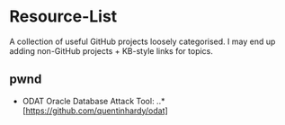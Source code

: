 Resource-List
=============

A collection of useful GitHub projects loosely categorised. I may end up adding non-GitHub projects + KB-style links for topics.

pwnd
----
* ODAT Oracle Database Attack Tool:
..* [https://github.com/quentinhardy/odat]
